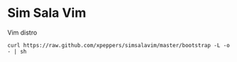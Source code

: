 Sim Sala Vim
==========

Vim distro
    
    curl https://raw.github.com/xpeppers/simsalavim/master/bootstrap -L -o - | sh
